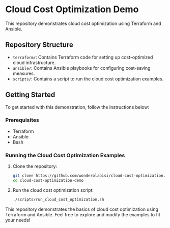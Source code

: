 # Cloud Cost Optimization Demo

This repository demonstrates cloud cost optimization using Terraform and Ansible.

## Repository Structure

- `terraform/`: Contains Terraform code for setting up cost-optimized cloud infrastructure.
- `ansible/`: Contains Ansible playbooks for configuring cost-saving measures.
- `scripts/`: Contains a script to run the cloud cost optimization examples.

## Getting Started

To get started with this demonstration, follow the instructions below:

### Prerequisites

- Terraform
- Ansible
- Bash

### Running the Cloud Cost Optimization Examples

1. Clone the repository:
    ```sh
    git clone https://github.com/wonderolabisi/cloud-cost-optimization.git
    cd cloud-cost-optimization-demo
    ```

2. Run the cloud cost optimization script:
    ```sh
    ./scripts/run_cloud_cost_optimization.sh
    ```
This repository demonstrates the basics of cloud cost optimization using Terraform and Ansible. Feel free to explore and modify the examples to fit your needs!
